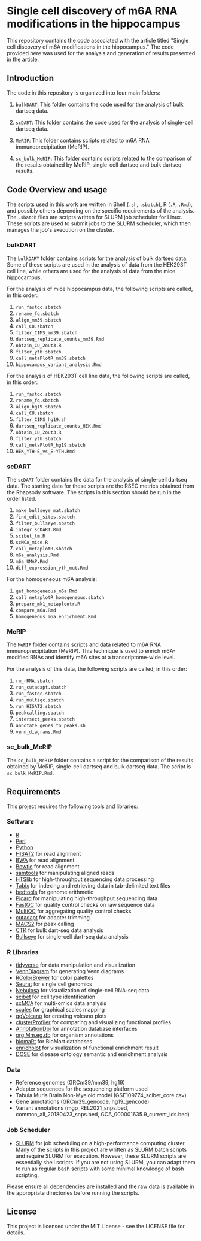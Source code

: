 # Single cell discovery of m6A RNA modifications in the hippocampus

This repository contains the code associated with the article titled "Single cell discovery of m6A modifications in the hippocampus." The code provided here was used for the analysis and generation of results presented in the article.

## Introduction

The code in this repository is organized into four main folders:

1. `bulkDART`: This folder contains the code used for the analysis of bulk dartseq data.

2. `scDART`: This folder contains the code used for the analysis of single-cell dartseq data.

3. `MeRIP`: This folder contains scripts related to m6A RNA immunoprecipitation (MeRIP).

4. `sc_bulk_MeRIP`: This folder contains scripts related to the comparison of the results obtained by MeRIP, single-cell dartseq and bulk dartseq results.


## Code Overview and usage

The scripts used in this work are written in Shell (`.sh`, `.sbatch`), R (`.R`, `.Rmd`), and possibly others depending on the specific requirements of the analysis. The `.sbatch` files are scripts written for SLURM job scheduler for Linux. These scripts are used to submit jobs to the SLURM scheduler, which then manages the job's execution on the cluster. 

### bulkDART

The `bulkDART` folder contains scripts for the analysis of bulk dartseq data. Some of these scripts are used in the analysis of data from the HEK293T cell line, while others are used for the analysis of data from the mice hippocampus. 

For the analysis of mice hippocampus data, the following scripts are called, in this order:

1. `run_fastqc.sbatch`
2. `rename_fq.sbatch`
3. `align_mm39.sbatch`
4. `call_CU.sbatch`
5. `filter_CIMS_mm39.sbatch`
6. `dartseq_replicate_counts_mm39.Rmd`
7. `obtain_CU_2out3.R`
8. `filter_yth.sbatch`
9. `call_metaPlotR_mm39.sbatch`
10. `hippocampus_variant_analysis.Rmd`

For the analysis of HEK293T cell line data, the following scripts are called, in this order:

1. `run_fastqc.sbatch`
2. `rename_fq.sbatch` 
3. `align_hg19.sbatch`
4. `call_CU.sbatch`
5. `filter_CIMS_hg19.sh`
6. `dartseq_replicate_counts_HEK.Rmd`
7. `obtain_CU_2out3.R`
8. `filter_yth.sbatch`
9. `call_metaPlotR_hg19.sbatch`
10. `HEK_YTH-E_vs_E-YTH.Rmd`

### scDART

The `scDART` folder contains the data for the analysis of single-cell dartseq data. The starting data for these scripts are the RSEC metrics obtained from the Rhapsody software. The scripts in this section should be run in the order listed. 


1. `make_bullseye_mat.sbatch`
2. `find_edit_sites.sbatch`
3. `filter_bullseye.sbatch`
4. `integr_scDART.Rmd`
5. `scibet_tm.R`
6. `scMCA_mice.R`
7. `call_metaplotR.sbatch`
8. `m6a_analysis.Rmd`
9. `m6a_UMAP.Rmd`
10. `diff_expression_yth_mut.Rmd`

For the homogeneous m6A analysis:

1. `get_homogeneous_m6a.Rmd`
2. `call_metaplotR_homogeneous.sbatch`
3. `prepare_mk1_metaplootr.R`
4. `compare_m6a.Rmd`
5. `homogeneous_m6a_enrichment.Rmd`


### MeRIP

The `MeRIP` folder contains scripts and data related to m6A RNA immunoprecipitation (MeRIP). This technique is used to enrich m6A-modified RNAs and identify m6A sites at a transcriptome-wide level. 

For the analysis of this data, the following scripts are called, in this order:

1. `rm_rRNA.sbatch`
2. `run_cutadapt.sbatch`
3. `run_fastqc.sbatch`
4. `run_multiqc.sbatch`
5. `run_HISAT2.sbatch`
6. `peakcalling.sbatch`
7. `intersect_peaks.sbatch`
8. `annotate_genes_to_peaks.sh`
9. `venn_diagrams.Rmd`

### sc_bulk_MeRIP

The `sc_bulk_MeRIP` folder contains a script for the comparison of the results obtained by MeRIP, single-cell dartseq and bulk dartseq data. The script is `sc_bulk_MeRIP.Rmd`.



## Requirements

This project requires the following tools and libraries:

### Software
- [R](https://www.r-project.org/)
- [Perl](https://www.perl.org/)
- [Python](https://www.python.org)
- [HISAT2](http://daehwankimlab.github.io/hisat2/) for read alignment
- [BWA](http://bio-bwa.sourceforge.net/) for read alignment
- [Bowtie](http://bowtie-bio.sourceforge.net/index.shtml) for read alignment
- [samtools](http://www.htslib.org/) for manipulating aligned reads
- [HTSlib](http://www.htslib.org/) for high-throughput sequencing data processing
- [Tabix](http://www.htslib.org/doc/tabix.html) for indexing and retrieving data in tab-delimited text files
- [bedtools](https://bedtools.readthedocs.io/) for genome arithmetic
- [Picard](https://broadinstitute.github.io/picard/) for manipulating high-throughput sequencing data
- [FastQC](https://www.bioinformatics.babraham.ac.uk/projects/fastqc/) for quality control checks on raw sequence data
- [MultiQC](https://multiqc.info/) for aggregating quality control checks
- [cutadapt](https://cutadapt.readthedocs.io/en/stable/) for adapter trimming
- [MACS2](https://github.com/macs3-project/MACS) for peak calling
- [CTK](https://zhanglab.ccmb.med.umich.edu/CTK/) for bulk dart-seq data analysis
- [Bullseye](https://github.com/Boyle-Lab/Bullseye) for single-cell dart-seq data analysis


### R Libraries
- [tidyverse](https://www.tidyverse.org/) for data manipulation and visualization
- [VennDiagram](https://cran.r-project.org/web/packages/VennDiagram/index.html) for generating Venn diagrams
- [RColorBrewer](https://cran.r-project.org/web/packages/RColorBrewer/index.html) for color palettes
- [Seurat](https://satijalab.org/seurat/) for single cell genomics
- [Nebulosa](https://github.com/krassowski/nebulosa) for visualization of single-cell RNA-seq data
- [scibet](https://github.com/BGI-shenzhen/scibet) for cell type identification
- [scMCA](https://github.com/SCA-IRCM/SingleCellMultiOmics) for multi-omics data analysis
- [scales](https://scales.r-lib.org/) for graphical scales mapping
- [ggVolcano](https://cran.r-project.org/web/packages/ggVolcano/index.html) for creating volcano plots
- [clusterProfiler](https://bioconductor.org/packages/release/bioc/html/clusterProfiler.html) for comparing and visualizing functional profiles
- [AnnotationDbi](https://bioconductor.org/packages/release/bioc/html/AnnotationDbi.html) for annotation database interfaces
- [org.Mm.eg.db](https://bioconductor.org/packages/release/data/annotation/html/org.Mm.eg.db.html) for organism annotations
- [biomaRt](https://bioconductor.org/packages/release/bioc/html/biomaRt.html) for BioMart databases
- [enrichplot](https://bioconductor.org/packages/release/bioc/html/enrichplot.html) for visualization of functional enrichment result
- [DOSE](https://bioconductor.org/packages/release/bioc/html/DOSE.html) for disease ontology semantic and enrichment analysis


### Data
- Reference genomes (GRCm39/mm39, hg19)
- Adapter sequences for the sequencing platform used
- Tabula Muris Brain Non-Myeloid model (GSE109774_scibet_core.csv)
- Gene annotations (GRCm39_gencode, hg19_gencode)
- Variant annotations (mgp_REL2021_snps.bed, common_all_20180423_snps.bed, GCA_000001635.9_current_ids.bed)


### Job Scheduler
- [SLURM](https://slurm.schedmd.com/overview.html) for job scheduling on a high-performance computing cluster. Many of the scripts in this project are written as SLURM batch scripts and require SLURM for execution. However, these SLURM scripts are essentially shell scripts. If you are not using SLURM, you can adapt them to run as regular bash scripts with some minimal knowledge of bash scripting.

Please ensure all dependencies are installed and the raw data is available in the appropriate directories before running the scripts.

## License

This project is licensed under the MIT License - see the LICENSE file for details.

